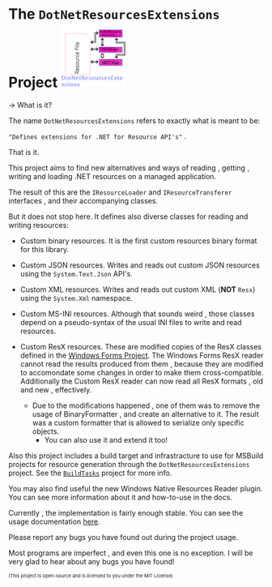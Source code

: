 # The `DotNetResourcesExtensions` Project <img src="./Global/ProjectImage.png" />

-> What is it?

The name `DotNetResourcesExtensions` refers to exactly what is meant to be:

`"Defines extensions for .NET for Resource API's"` .

That is it.

This project aims to find new alternatives and ways of reading , getting , writing and loading .NET 
resources on a managed application.

The result of this are the `IResourceLoader` and `IResourceTransferer` interfaces , and their accompanying classes.

But it does not stop here. It defines also diverse classes for reading and writing resources:

- Custom binary resources. It is the first custom resources binary format for this library.

- Custom JSON resources. Writes and reads out custom JSON resources using the `System.Text.Json` API's.

- Custom XML resources. Writes and reads out custom XML (**NOT** `Resx`) using the `System.Xml` namespace.

- Custom MS-INI resources. Although that sounds weird , those classes depend on a pseudo-syntax of the usual INI files to write and read resources.

- Custom ResX resources. These are modified copies of the ResX classes defined in the [Windows Forms Project](https://github.com/dotnet/winforms). 
The Windows Forms ResX reader cannot read the results produced from them , because they are modified to accomondate some changes in order to make them cross-compatible.
Additionally the Custom ResX reader can now read all ResX formats , old and new , effectively.

    - Due to the modifications happened , one of them was to remove the usage of BinaryFormatter , and create an
	alternative to it. The result was a custom formatter that is allowed to serialize only specific objects.
		- You can also use it and extend it too!

Also this project includes a build target and infrastracture to use for MSBuild projects for resource generation
through the `DotNetResourcesExtensions` project. See the [`BuildTasks`](https://github.com/mdcdi1315/dotnetresourcesextensions/blob/master/BuildTasks) project for more info.

You may also find useful the new Windows Native Resources Reader plugin. You can see more information about it and how-to-use in the docs.

Currently , the implementation is fairly enough stable.
You can see the usage documentation [here](https://github.com/mdcdi1315/dotnetresourcesextensions/blob/master/Docs/Main.md).

Please report any bugs you have found out during the project usage.

Most programs are imperfect , and even this one is no exception. 
I will be very glad to hear about any bugs you have found!

<p style="font-size:9.2509px">
	(This project is open-source and is licensed to you under the MIT License)
</p>